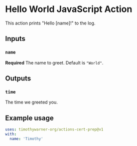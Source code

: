 # Hello World JavaScript Action

This action prints "Hello [name]!" to the log.

## Inputs

### `name`

**Required** The name to greet. Default is `"World"`.

## Outputs

### `time`

The time we greeted you.

## Example usage

```yaml
uses: timothywarner-org/actions-cert-prep@v1
with:
  name: 'Timothy'
